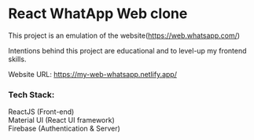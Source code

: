 # React WhatApp Web clone

This project is an emulation of the website(https://web.whatsapp.com/)

Intentions behind this project are educational and to level-up my frontend skills.

Website URL: https://my-web-whatsapp.netlify.app/

### Tech Stack:
ReactJS (Front-end)  
Material UI (React UI framework)  
Firebase (Authentication & Server)  

